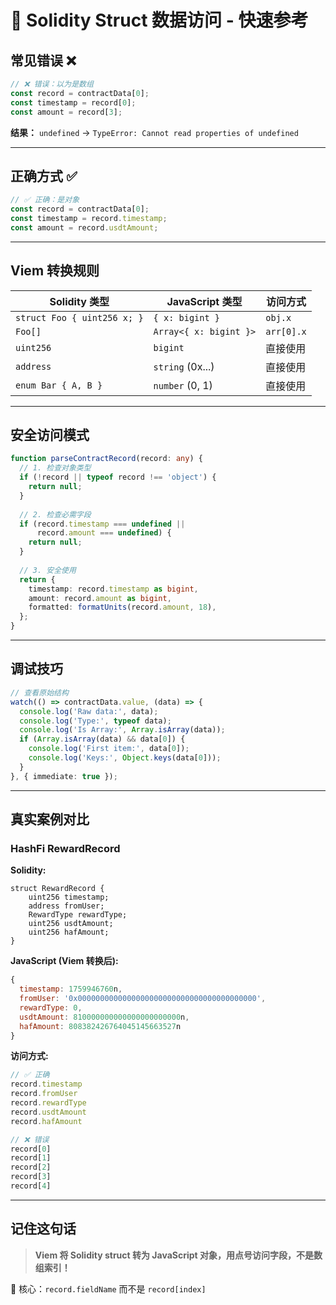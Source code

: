 # 🔧 Solidity Struct 数据访问 - 快速参考

## 常见错误 ❌

```typescript
// ❌ 错误：以为是数组
const record = contractData[0];
const timestamp = record[0];
const amount = record[3];
```

**结果：** `undefined` → `TypeError: Cannot read properties of undefined`

---

## 正确方式 ✅

```typescript
// ✅ 正确：是对象
const record = contractData[0];
const timestamp = record.timestamp;
const amount = record.usdtAmount;
```

---

## Viem 转换规则

| Solidity 类型 | JavaScript 类型 | 访问方式 |
|--------------|----------------|---------|
| `struct Foo { uint256 x; }` | `{ x: bigint }` | `obj.x` |
| `Foo[]` | `Array<{ x: bigint }>` | `arr[0].x` |
| `uint256` | `bigint` | 直接使用 |
| `address` | `string` (0x...) | 直接使用 |
| `enum Bar { A, B }` | `number` (0, 1) | 直接使用 |

---

## 安全访问模式

```typescript
function parseContractRecord(record: any) {
  // 1. 检查对象类型
  if (!record || typeof record !== 'object') {
    return null;
  }
  
  // 2. 检查必需字段
  if (record.timestamp === undefined || 
      record.amount === undefined) {
    return null;
  }
  
  // 3. 安全使用
  return {
    timestamp: record.timestamp as bigint,
    amount: record.amount as bigint,
    formatted: formatUnits(record.amount, 18),
  };
}
```

---

## 调试技巧

```typescript
// 查看原始结构
watch(() => contractData.value, (data) => {
  console.log('Raw data:', data);
  console.log('Type:', typeof data);
  console.log('Is Array:', Array.isArray(data));
  if (Array.isArray(data) && data[0]) {
    console.log('First item:', data[0]);
    console.log('Keys:', Object.keys(data[0]));
  }
}, { immediate: true });
```

---

## 真实案例对比

### HashFi RewardRecord

**Solidity:**
```solidity
struct RewardRecord {
    uint256 timestamp;
    address fromUser;
    RewardType rewardType;
    uint256 usdtAmount;
    uint256 hafAmount;
}
```

**JavaScript (Viem 转换后):**
```javascript
{
  timestamp: 1759946760n,
  fromUser: '0x0000000000000000000000000000000000000000',
  rewardType: 0,
  usdtAmount: 810000000000000000000000n,
  hafAmount: 808382426764045145663527n
}
```

**访问方式:**
```typescript
// ✅ 正确
record.timestamp
record.fromUser
record.rewardType
record.usdtAmount
record.hafAmount

// ❌ 错误
record[0]
record[1]
record[2]
record[3]
record[4]
```

---

## 记住这句话

> **Viem 将 Solidity struct 转为 JavaScript 对象，用点号访问字段，不是数组索引！**

🎯 核心：`record.fieldName` 而不是 `record[index]`

